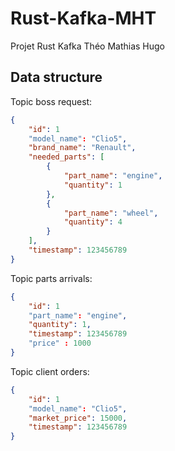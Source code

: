 # Rust-Kafka-MHT

Projet Rust Kafka Théo Mathias Hugo

## Data structure

Topic boss request:

```json
{
    "id": 1
    "model_name": "Clio5",
    "brand_name": "Renault",
    "needed_parts": [
        {
            "part_name": "engine",
            "quantity": 1
        },
        {
            "part_name": "wheel",
            "quantity": 4
        }
    ],
    "timestamp": 123456789
}
```

Topic parts arrivals:

```json
{
    "id": 1
    "part_name": "engine",
    "quantity": 1,
    "timestamp": 123456789
    "price" : 1000
}
```

Topic client orders:

```json
{
    "id": 1
    "model_name": "Clio5",
    "market_price": 15000,
    "timestamp": 123456789
}
```




